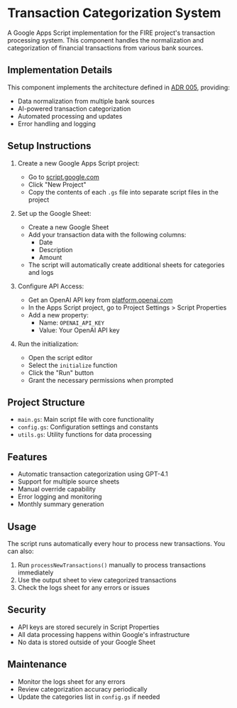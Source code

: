 # Transaction Categorization System

A Google Apps Script implementation for the FIRE project's transaction processing system. This component handles the normalization and categorization of financial transactions from various bank sources.

## Implementation Details

This component implements the architecture defined in [ADR 005](../docs/adr/005-normalization-categorization-separation.md), providing:
- Data normalization from multiple bank sources
- AI-powered transaction categorization
- Automated processing and updates
- Error handling and logging

## Setup Instructions

1. Create a new Google Apps Script project:
   - Go to [script.google.com](https://script.google.com)
   - Click "New Project"
   - Copy the contents of each `.gs` file into separate script files in the project

2. Set up the Google Sheet:
   - Create a new Google Sheet
   - Add your transaction data with the following columns:
     - Date
     - Description
     - Amount
   - The script will automatically create additional sheets for categories and logs

3. Configure API Access:
   - Get an OpenAI API key from [platform.openai.com](https://platform.openai.com)
   - In the Apps Script project, go to Project Settings > Script Properties
   - Add a new property:
     - Name: `OPENAI_API_KEY`
     - Value: Your OpenAI API key

4. Run the initialization:
   - Open the script editor
   - Select the `initialize` function
   - Click the "Run" button
   - Grant the necessary permissions when prompted

## Project Structure

- `main.gs`: Main script file with core functionality
- `config.gs`: Configuration settings and constants
- `utils.gs`: Utility functions for data processing

## Features

- Automatic transaction categorization using GPT-4.1
- Support for multiple source sheets
- Manual override capability
- Error logging and monitoring
- Monthly summary generation

## Usage

The script runs automatically every hour to process new transactions. You can also:

1. Run `processNewTransactions()` manually to process transactions immediately
2. Use the output sheet to view categorized transactions
3. Check the logs sheet for any errors or issues

## Security

- API keys are stored securely in Script Properties
- All data processing happens within Google's infrastructure
- No data is stored outside of your Google Sheet

## Maintenance

- Monitor the logs sheet for any errors
- Review categorization accuracy periodically
- Update the categories list in `config.gs` if needed 